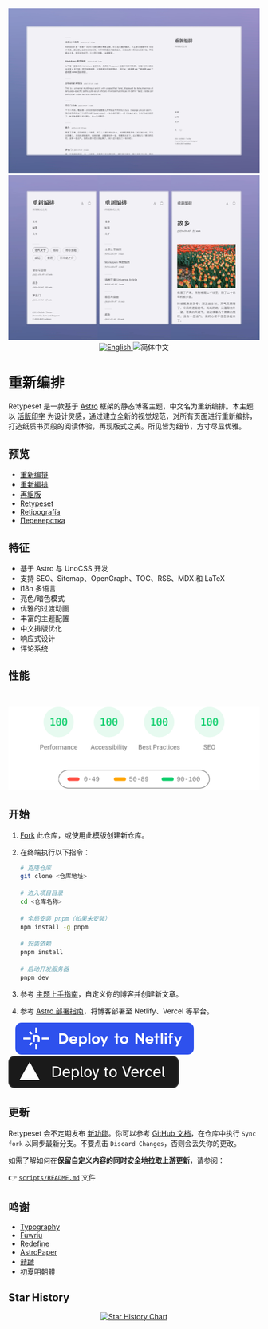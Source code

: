 <img alt="Cover Image" src="images/retypeset-zh-desktop.webp"/>
<img alt="Cover Image" src="images/retypeset-zh-mobile.webp"/>

<div align="center">
  <a title="en" href="https://github.com/radishzzz/astro-theme-retypeset?tab=readme-ov-file#retypeset">
    <img src="https://img.shields.io/badge/-English-545759?style=for-the-badge" alt="English">
  </a>
  <picture>
    <source media="(prefers-color-scheme: dark)"
            srcset="https://img.shields.io/badge/-%E7%AE%80%E4%BD%93%E4%B8%AD%E6%96%87-4593F8?style=for-the-badge" />
    <source media="(prefers-color-scheme: light)"
            srcset="https://img.shields.io/badge/-%E7%AE%80%E4%BD%93%E4%B8%AD%E6%96%87-0A69DA?style=for-the-badge" />
    <img src="https://img.shields.io/badge/-%E7%AE%80%E4%BD%93%E4%B8%AD%E6%96%87-0A69DA?style=for-the-badge" alt="简体中文">
  </picture>
</div>

# 重新编排

Retypeset 是一款基于 [Astro](https://astro.build/) 框架的静态博客主题，中文名为重新编排。本主题以 [活版印字](https://astro-theme-typography.vercel.app/) 为设计灵感，通过建立全新的视觉规范，对所有页面进行重新编排，打造纸质书页般的阅读体验，再现版式之美。所见皆为细节，方寸尽显优雅。

## 预览

- [重新编排](https://retypeset.radishzz.cc/)
- [重新編排](https://retypeset.radishzz.cc/zh-tw/)
- [再組版](https://retypeset.radishzz.cc/ja/)
- [Retypeset](https://retypeset.radishzz.cc/en/)
- [Retipografía](https://retypeset.radishzz.cc/es/)
- [Переверстка](https://retypeset.radishzz.cc/ru/)

## 特征

- 基于 Astro 与 UnoCSS 开发
- 支持 SEO、Sitemap、OpenGraph、TOC、RSS、MDX 和 LaTeX
- i18n 多语言
- 亮色/暗色模式
- 优雅的过渡动画
- 丰富的主题配置
- 中文排版优化
- 响应式设计
- 评论系统

## 性能

<br>
<p align="center">
  <a href="https://pagespeed.web.dev/analysis?url=https%3A%2F%2Fretypeset.radishzz.cc%2F&form_factor=desktop">
    <img width="710" alt="Retypeset Lighthouse Score" src="images/retypeset-lighthouse-score.svg">
  <a>
</p>

## 开始

1. [Fork](https://github.com/radishzzz/astro-theme-retypeset/fork) 此仓库，或使用此模版创建新仓库。
2. 在终端执行以下指令：

   ```bash
   # 克隆仓库
   git clone <仓库地址>

   # 进入项目目录
   cd <仓库名称>

   # 全局安装 pnpm（如果未安装）
   npm install -g pnpm

   # 安装依赖
   pnpm install

   # 启动开发服务器
   pnpm dev
   ```
3. 参考 [主题上手指南](https://retypeset.radishzz.cc/posts/theme-guide/)，自定义你的博客并创建新文章。
4. 参考 [Astro 部署指南](https://docs.astro.build/zh-cn/guides/deploy/)，将博客部署至 Netlify、Vercel 等平台。

&emsp;[![Deploy to Netlify](images/deploy-netlify.svg)](https://app.netlify.com/start) [![Deploy to Vercel](images/deploy-vercel.svg)](https://vercel.com/new)


## 更新

Retypeset 会不定期发布 [新功能](https://github.com/radishzzz/astro-theme-retypeset/issues/18)。你可以参考 [GitHub 文档](https://docs.github.com/zh/pull-requests/collaborating-with-pull-requests/working-with-forks/syncing-a-fork)，在仓库中执行 `Sync fork` 以同步最新分支。不要点击 `Discard Changes`，否则会丢失你的更改。

如需了解如何在**保留自定义内容的同时安全地拉取上游更新**，请参阅：

👉 [`scripts/README.md`](./scripts/README.md) 文件

## 鸣谢

- [Typography](https://github.com/moeyua/astro-theme-typography)
- [Fuwriu](https://github.com/saicaca/fuwari)
- [Redefine](https://github.com/EvanNotFound/hexo-theme-redefine)
- [AstroPaper](https://github.com/satnaing/astro-paper)
- [赫蹏](https://github.com/sivan/heti)
- [初夏明朝體](https://github.com/GuiWonder/EarlySummerSerif)

## Star History

<p align="center">
<a href="https://star-history.com/#radishzzz/astro-theme-retypeset&Date">
  <picture>
    <source media="(prefers-color-scheme: dark)" srcset="https://api.star-history.com/svg?repos=radishzzz/astro-theme-retypeset&type=Date&theme=dark" />
    <source media="(prefers-color-scheme: light)" srcset="https://api.star-history.com/svg?repos=radishzzz/astro-theme-retypeset&type=Date" />
    <img alt="Star History Chart" src="https://api.star-history.com/svg?repos=radishzzz/astro-theme-retypeset&type=Date" />
  </picture>
</p>
